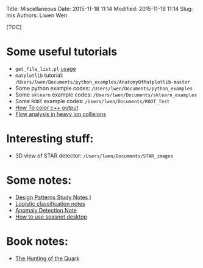 Title: Miscellaneous 
Date: 2015-11-18 11:14
Modified: 2015-11-18 11:14
Slug: mis
Authors: Liwen Wen

[TOC]

# Some useful tutorials
* `get_file_list.pl` [usage]({filename}/mis/get_file_list.md)
* `matplotlib` tutorial: `/Users/lwen/Documents/python_examples/AnatomyOfMatplotlib-master`
* Some python example codes: `/Users/lwen/Documents/python_examples`
* Some `sklearn` example codes: `/Users/lwen/Documents/sklearn_examples`
* Some `ROOT` example codes: `/Users/lwen/Documents/ROOT_Test`
* [How To color c++ output]({filename}/mis/color_output.md)
* [Flow analysis in heavy ion collisions]({filename}/mis/flow.md)

# Interesting stuff:
* 3D view of STAR detector: `/Users/lwen/Documents/STAR_images` 

# Some notes:
* [Design Patterns Study Notes I]({filename}/mis/design_patterns_i.md)
* [Logistic classification notes]({filename}/mis/logistic_classification_notes.md)
* [Anomaly Detection Note]({filename}/mis/anomaly_detection.md)
* [How to use seasnet desktop]({filename}/mis/cs32_mis.md)

# Book notes:
* [The Hunting of the Quark]({filename}/mis/quark_hunting_notes.md)
